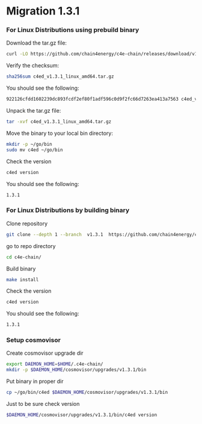 <!--
order: 15
-->

# Migration 1.3.1
### For Linux Distributions using prebuild binary

Download the tar.gz file:

```bash
curl -LO https://github.com/chain4energy/c4e-chain/releases/download/v1.3.1/c4ed_v1.3.1_linux_amd64.tar.gz
```

Verify the checksum:

```bash
sha256sum c4ed_v1.3.1_linux_amd64.tar.gz
```

You should see the following:

```bash
922126cfdd1602239dc893fcdf2ef80f1adf596c0d9f2fc66d7263ea413a7563 c4ed_v1.3.1_linux_amd64.tar.gz
```

Unpack the tar.gz file:

```bash
tar -xvf c4ed_v1.3.1_linux_amd64.tar.gz
```

Move the binary to your local bin directory:

```bash
mkdir -p ~/go/bin
sudo mv c4ed ~/go/bin
```

Check the version
```bash
c4ed version
```

You should see the following:
```bash
1.3.1
```


### For Linux Distributions by building binary
Clone repository
```bash
git clone --depth 1 --branch  v1.3.1  https://github.com/chain4energy/c4e-chain.git
```
go to repo directory
```bash
cd c4e-chain/
```

Build binary
```bash
make install
```

Check the version
```bash
c4ed version
```

You should see the following:
```bash
1.3.1
```


### Setup cosmovisor

Create cosmovisor upgrade dir
```bash
export DAEMON_HOME=$HOME/.c4e-chain/
mkdir -p $DAEMON_HOME/cosmovisor/upgrades/v1.3.1/bin
```

Put binary in proper dir
```bash
cp ~/go/bin/c4ed $DAEMON_HOME/cosmovisor/upgrades/v1.3.1/bin
```

Just to be sure check version
```bash
$DAEMON_HOME/cosmovisor/upgrades/v1.3.1/bin/c4ed version
```
